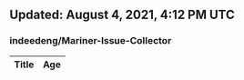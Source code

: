 ## Updated: August 4, 2021, 4:12 PM UTC


### indeedeng/Mariner-Issue-Collector
|**Title**|**Age**|
|:----|:----|
